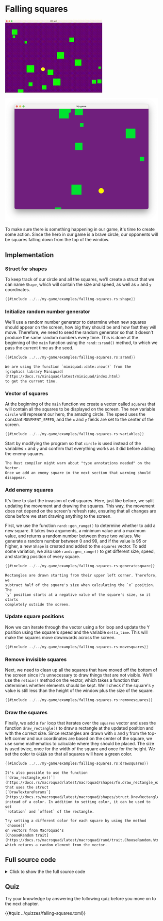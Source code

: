 # Falling squares

<div class="noprint">

![Screenshot](images/screenshots-web/falling-squares.gif#center)

</div>
<div class="onlyprint">

![Screenshot](images/screenshots-print/falling-squares.png#center)

</div>

To make sure there is something happening in our game, it's time to create
some action. Since the hero in our game is a brave circle, our opponents will
be squares falling down from the top of the window.

## Implementation

### Struct for shapes

To keep track of our circle and all the squares, we'll create a struct that we
can name `Shape`, which will contain the size and speed, as well as `x` and `y`
coordinates.

```rust
{{#include ../../my-game/examples/falling-squares.rs:shape}}
```

### Initialize random number generator

We'll use a random number generator to determine when new squares should
appear on the screen, how big they should be and how fast they will move.
Therefore, we need to seed the random generator so that it doesn't produce the
same random numbers every time. This is done at the beginning of the `main`
function using the `rand::srand()` method, to which we pass the current time
as the seed.

```rust
{{#include ../../my-game/examples/falling-squares.rs:srand}}
```

```admonish note title="Miniquad in play!"
We are using the function `miniquad::date::now()` from the
[graphics library Miniquad](https://docs.rs/miniquad/latest/miniquad/index.html)
to get the current time.
```

### Vector of squares

At the beginning of the `main` function we create a vector called `squares`
that will contain all the squares to be displayed on the screen. The new
variable `circle` will represent our hero, the amazing circle. The speed
uses the constant `MOVEMENT_SPEED`, and the `x` and `y` fields are set to the
center of the screen.

```rust
{{#include ../../my-game/examples/falling-squares.rs:variables}}
```

Start by modifying the program so that `circle` is used instead of the
variables `x` and `y` and confirm that everything works as it did before
adding the enemy squares.

```admonish note title="Getting a “type annotation needed” warning?"
The Rust compiler might warn about "type annotations needed" on the Vector.
Once we add an enemy square in the next section that warning should disappear.
```

### Add enemy squares

It's time to start the invasion of evil squares. Here, just like before, we
split updating the movement and drawing the squares. This way, the movement
does not depend on the screen's refresh rate, ensuring that all changes are
done before we start drawing anything to the screen.

First, we use the function `rand::gen_range()` to determine whether to add a
new square. It takes two arguments, a minimum value and a maximum value, and
returns a random number between those two values. We generate a random number
between 0 and 99, and if the value is 95 or higher, a new `Shape` is created
and added to the `squares` vector. To add some variation, we also use
`rand::gen_range()` to get different size, speed, and starting position of
every square.

```rust
{{#include ../../my-game/examples/falling-squares.rs:generatesquare}}
```

```admonish note title="The coordinate system starts top left"
Rectangles are drawn starting from their upper left corner. Therefore, we
subtract half of the square's size when calculating the `x` position. The
`y` position starts at a negative value of the square's size, so it starts
completely outside the screen.
```

### Update square positions

Now we can iterate through the vector using a for loop and update the
Y position using the square's speed and the variable `delta_time`. This will
make the squares move downwards across the screen.

```rust
{{#include ../../my-game/examples/falling-squares.rs:movesquares}}
```

### Remove invisible squares

Next, we need to clean up all the squares that have moved off the bottom of
the screen since it's unnecessary to draw things that are not visible. We'll
use the `retain()` method on the vector, which takes a function that determines
whether elements should be kept. We'll check if the square's `y` value is still
less than the height of the window plus the size of the square.

```rust
{{#include ../../my-game/examples/falling-squares.rs:removesquares}}
```

### Draw the squares

Finally, we add a `for` loop that iterates over the `squares` vector and uses
the function `draw_rectangle()` to draw a rectangle at the updated position
and with the correct size. Since rectangles are drawn with x and y from the
top-left corner and our coordinates are based on the center of the square, we
use some mathematics to calculate where they should be placed. The size is
used twice, once for the width of the square and once for the height. We set
the color to `GREEN` so that all squares will have a green color.

```rust
{{#include ../../my-game/examples/falling-squares.rs:drawsquares}}
```

```admonish note title="Fancier rectangles available"
It's also possible to use the function
[`draw_rectangle_ex()`](https://docs.rs/macroquad/latest/macroquad/shapes/fn.draw_rectangle_ex.html)
that uses the struct
[`DrawTextureParams`](https://docs.rs/macroquad/latest/macroquad/shapes/struct.DrawRectangleParams.html)
instead of a color. In addition to setting color, it can be used to set
`rotation` and `offset` of the rectangle.
```


```admonish tip title="Challenge" class="challenge"
Try setting a different color for each square by using the method `choose()`
on vectors from Macroquad's
[ChooseRandom trait](https://docs.rs/macroquad/latest/macroquad/rand/trait.ChooseRandom.html),
which returns a random element from the vector.
```

<div class="noprint">

## Full source code

<details>
  <summary>Click to show the the full source code</summary>

```rust
{{#include ../../my-game/examples/falling-squares.rs:all}}
```
</details>
</div>

<div class="noprint">

## Quiz

Try your knowledge by answering the following quiz before you move on to the
next chapter.

{{#quiz ../quizzes/falling-squares.toml}}

</div>
